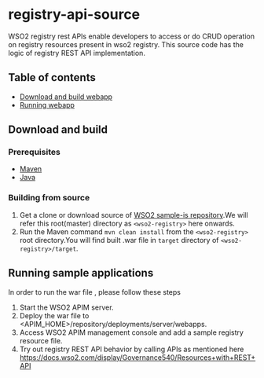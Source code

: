# registry-api-source

WSO2 registry rest APIs enable developers to access or do CRUD operation on registry resources present in wso2 registry. This source code has the logic of registry REST API implementation.

## Table of contents

- [Download and build webapp](#download-and-build)
- [Running webapp](#running-sample-applications)

## Download and build

### Prerequisites

* [Maven](https://maven.apache.org/download.cgi)
* [Java](http://www.oracle.com/technetwork/java/javase/downloads)

### Building from source

1. Get a clone or download source of [WSO2 sample-is repository](https://github.com/Puja-Gitlab/wso2-resgistry-restAPI).We will refer this root(master) directory as `<wso2-registry>` here onwards.
2. Run the Maven command `mvn clean install` from the `<wso2-registry>` root directory.You will find built .war file in `target` directory of `<wso2-registry>/target`.

## Running sample applications
 
In order to run the war file , please follow these steps 
 
1. Start the WSO2 APIM server. 
2. Deploy the war file to <APIM_HOME>/repository/deployments/server/webapps.
3. Access WSO2 APIM management console and add a sample registry resource file.
5. Try out registry REST API behavior by calling APIs as mentioned here https://docs.wso2.com/display/Governance540/Resources+with+REST+API

